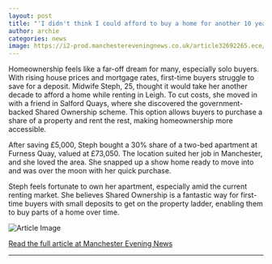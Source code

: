 ```yaml
---
layout: post
title: "'I didn't think I could afford to buy a home for another 10 years - now I'm a homeowner at 25'"
author: archie
categories: news
image: https://i2-prod.manchestereveningnews.co.uk/article32692265.ece/ALTERNATES/s1200/0_Stephanie-at-Furness-Quay.jpg
---
```

Homeownership feels like a far-off dream for many, especially solo buyers. With rising house prices and mortgage rates, first-time buyers struggle to save for a deposit. Midwife Steph, 25, thought it would take her another decade to afford a home while renting in Leigh. To cut costs, she moved in with a friend in Salford Quays, where she discovered the government-backed Shared Ownership scheme. This option allows buyers to purchase a share of a property and rent the rest, making homeownership more accessible.

After saving £5,000, Steph bought a 30% share of a two-bed apartment at Furness Quay, valued at £73,050. The location suited her job in Manchester, and she loved the area. She snapped up a show home ready to move into and was over the moon with her quick purchase.

Steph feels fortunate to own her apartment, especially amid the current renting market. She believes Shared Ownership is a fantastic way for first-time buyers with small deposits to get on the property ladder, enabling them to buy parts of a home over time. 

![Article Image](https://i2-prod.manchestereveningnews.co.uk/article32692265.ece/ALTERNATES/s1200/0_Stephanie-at-Furness-Quay.jpg)

[Read the full article at Manchester Evening News](https://www.manchestereveningnews.co.uk/news/property/i-didnt-think-could-afford-32690136)

---
